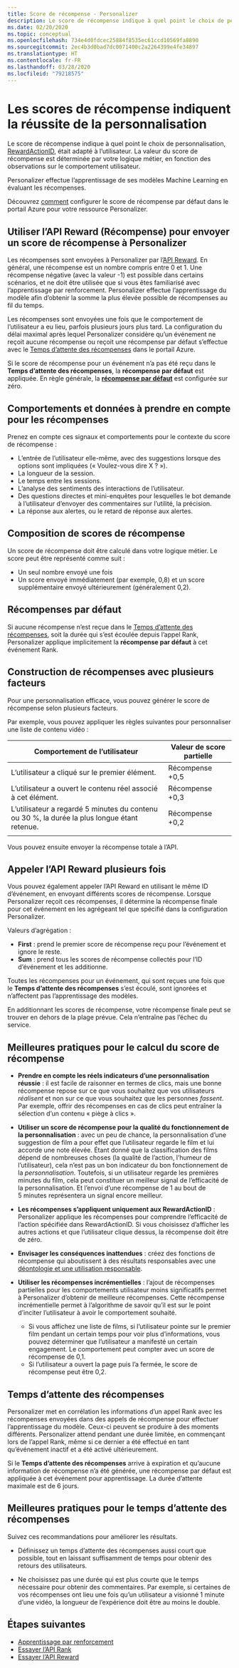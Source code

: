 ```yaml
---
title: Score de récompense - Personalizer
description: Le score de récompense indique à quel point le choix de personnalisation, RewardActionID, était adapté à l’utilisateur. La valeur du score de récompense est déterminée par votre logique métier, en fonction des observations sur le comportement utilisateur. Personalizer effectue l’apprentissage de ses modèles Machine Learning en évaluant les récompenses.
ms.date: 02/20/2020
ms.topic: conceptual
ms.openlocfilehash: 734e4d0fdcec25884f8535ec61ccd10569fa8890
ms.sourcegitcommit: 2ec4b3d0bad7dc0071400c2a2264399e4fe34897
ms.translationtype: HT
ms.contentlocale: fr-FR
ms.lasthandoff: 03/28/2020
ms.locfileid: "79218575"
---
```

# <a name="reward-scores-indicate-success-of-personalization"></a>Les scores de récompense indiquent la réussite de la personnalisation

Le score de récompense indique à quel point le choix de personnalisation, [RewardActionID](https://docs.microsoft.com/rest/api/cognitiveservices/personalizer/rank/rank#response), était adapté à l’utilisateur. La valeur du score de récompense est déterminée par votre logique métier, en fonction des observations sur le comportement utilisateur.

Personalizer effectue l’apprentissage de ses modèles Machine Learning en évaluant les récompenses.

Découvrez [comment](how-to-settings.md#configure-rewards-for-the-feedback-loop) configurer le score de récompense par défaut dans le portail Azure pour votre ressource Personalizer.

## <a name="use-reward-api-to-send-reward-score-to-personalizer"></a>Utiliser l’API Reward (Récompense) pour envoyer un score de récompense à Personalizer

Les récompenses sont envoyées à Personalizer par l’[API Reward](https://docs.microsoft.com/rest/api/cognitiveservices/personalizer/events/reward). En général, une récompense est un nombre compris entre 0 et 1. Une récompense négative (avec la valeur -1) est possible dans certains scénarios, et ne doit être utilisée que si vous êtes familiarisé avec l’apprentissage par renforcement. Personalizer effectue l’apprentissage du modèle afin d’obtenir la somme la plus élevée possible de récompenses au fil du temps.

Les récompenses sont envoyées une fois que le comportement de l’utilisateur a eu lieu, parfois plusieurs jours plus tard. La configuration du délai maximal après lequel Personalizer considère qu’un événement ne reçoit aucune récompense ou reçoit une récompense par défaut s’effectue avec le [Temps d’attente des récompenses](#reward-wait-time) dans le portail Azure.

Si le score de récompense pour un événement n’a pas été reçu dans le **Temps d’attente des récompenses**, la **récompense par défaut** est appliquée. En règle générale, la **[récompense par défaut](how-to-settings.md#configure-reward-settings-for-the-feedback-loop-based-on-use-case)** est configurée sur zéro.


## <a name="behaviors-and-data-to-consider-for-rewards"></a>Comportements et données à prendre en compte pour les récompenses

Prenez en compte ces signaux et comportements pour le contexte du score de récompense :

* L’entrée de l’utilisateur elle-même, avec des suggestions lorsque des options sont impliquées (« Voulez-vous dire X ? »).
* La longueur de la session.
* Le temps entre les sessions.
* L’analyse des sentiments des interactions de l’utilisateur.
* Des questions directes et mini-enquêtes pour lesquelles le bot demande à l’utilisateur d’envoyer des commentaires sur l’utilité, la précision.
* La réponse aux alertes, ou le retard de réponse aux alertes.

## <a name="composing-reward-scores"></a>Composition de scores de récompense

Un score de récompense doit être calculé dans votre logique métier. Le score peut être représenté comme suit :

* Un seul nombre envoyé une fois
* Un score envoyé immédiatement (par exemple, 0,8) et un score supplémentaire envoyé ultérieurement (généralement 0,2).

## <a name="default-rewards"></a>Récompenses par défaut

Si aucune récompense n’est reçue dans le [Temps d’attente des récompenses](#reward-wait-time), soit la durée qui s’est écoulée depuis l’appel Rank, Personalizer applique implicitement la **récompense par défaut** à cet événement Rank.

## <a name="building-up-rewards-with-multiple-factors"></a>Construction de récompenses avec plusieurs facteurs

Pour une personnalisation efficace, vous pouvez générer le score de récompense selon plusieurs facteurs.

Par exemple, vous pouvez appliquer les règles suivantes pour personnaliser une liste de contenu vidéo :

|Comportement de l’utilisateur|Valeur de score partielle|
|--|--|
|L’utilisateur a cliqué sur le premier élément.|Récompense +0,5|
|L’utilisateur a ouvert le contenu réel associé à cet élément.|Récompense +0,3|
|L’utilisateur a regardé 5 minutes du contenu ou 30 %, la durée la plus longue étant retenue.|Récompense +0,2|
|||

Vous pouvez ensuite envoyer la récompense totale à l’API.

## <a name="calling-the-reward-api-multiple-times"></a>Appeler l’API Reward plusieurs fois

Vous pouvez également appeler l’API Reward en utilisant le même ID d’événement, en envoyant différents scores de récompense. Lorsque Personalizer reçoit ces récompenses, il détermine la récompense finale pour cet événement en les agrégeant tel que spécifié dans la configuration Personalizer.

Valeurs d’agrégation :

*  **First** : prend le premier score de récompense reçu pour l’événement et ignore le reste.
* **Sum** : prend tous les scores de récompense collectés pour l’ID d’événement et les additionne.

Toutes les récompenses pour un événement, qui sont reçues une fois que le **Temps d’attente des récompenses** s’est écoulé, sont ignorées et n’affectent pas l’apprentissage des modèles.

En additionnant les scores de récompense, votre récompense finale peut se trouver en dehors de la plage prévue. Cela n’entraîne pas l’échec du service.

## <a name="best-practices-for-calculating-reward-score"></a>Meilleures pratiques pour le calcul du score de récompense

* **Prendre en compte les réels indicateurs d’une personnalisation réussie** : il est facile de raisonner en termes de clics, mais une bonne récompense repose sur ce que vous souhaitez que vos utilisateurs *réalisent* et non sur ce que vous souhaitez que les personnes *fassent*.  Par exemple, offrir des récompenses en cas de clics peut entraîner la sélection d’un contenu « piège à clics ».

* **Utiliser un score de récompense pour la qualité du fonctionnement de la personnalisation** : avec un peu de chance, la personnalisation d’une suggestion de film a pour effet que l’utilisateur regarde le film et lui accorde une note élevée. Étant donné que la classification des films dépend de nombreuses choses (la qualité de l’action, l’humeur de l’utilisateur), cela n’est pas un bon indicateur du bon fonctionnement de la *personnalisation*. Toutefois, si un utilisateur regarde les premières minutes du film, cela peut constituer un meilleur signal de l’efficacité de la personnalisation. Et l’envoi d’une récompense de 1 au bout de 5 minutes représentera un signal encore meilleur.

* **Les récompenses s’appliquent uniquement aux RewardActionID** : Personalizer applique les récompenses pour comprendre l’efficacité de l’action spécifiée dans RewardActionID. Si vous choisissez d’afficher les autres actions et que l’utilisateur clique dessus, la récompense doit être de zéro.

* **Envisager les conséquences inattendues** : créez des fonctions de récompense qui aboutissent à des résultats responsables avec une [déontologie et une utilisation responsable](ethics-responsible-use.md).

* **Utiliser les récompenses incrémentielles** : l’ajout de récompenses partielles pour les comportements utilisateur moins significatifs permet à Personalizer d’obtenir de meilleure récompenses. Cette récompense incrémentielle permet à l’algorithme de savoir qu’il est sur le point d’inciter l’utilisateur à avoir le comportement souhaité.
    * Si vous affichez une liste de films, si l’utilisateur pointe sur le premier film pendant un certain temps pour voir plus d’informations, vous pouvez déterminer que l’utilisateur a manifesté un certain engagement. Le comportement peut compter avec un score de récompense de 0,1.
    * Si l’utilisateur a ouvert la page puis l’a fermée, le score de récompense peut être 0,2.

## <a name="reward-wait-time"></a>Temps d’attente des récompenses

Personalizer met en corrélation les informations d’un appel Rank avec les récompenses envoyées dans des appels de récompense pour effectuer l’apprentissage du modèle. Ceux-ci peuvent se produire à des moments différents. Personalizer attend pendant une durée limitée, en commençant lors de l’appel Rank, même si ce dernier a été effectué en tant qu’événement inactif et a été activé ultérieurement.

Si le **Temps d’attente des récompenses** arrive à expiration et qu’aucune information de récompense n’a été générée, une récompense par défaut est appliquée à cet événement pour apprentissage. La durée d’attente maximale est de 6 jours.

## <a name="best-practices-for-reward-wait-time"></a>Meilleures pratiques pour le temps d’attente des récompenses

Suivez ces recommandations pour améliorer les résultats.

* Définissez un temps d’attente des récompenses aussi court que possible, tout en laissant suffisamment de temps pour obtenir des retours des utilisateurs.

* Ne choisissez pas une durée qui est plus courte que le temps nécessaire pour obtenir des commentaires. Par exemple, si certaines de vos récompenses ont lieu une fois qu’un utilisateur a visionné 1 minute d’une vidéo, la longueur de l’expérience doit être au moins le double.

## <a name="next-steps"></a>Étapes suivantes

* [Apprentissage par renforcement](concepts-reinforcement-learning.md)
* [Essayer l’API Rank](https://westus2.dev.cognitive.microsoft.com/docs/services/personalizer-api/operations/Rank/console)
* [Essayer l’API Reward](https://westus2.dev.cognitive.microsoft.com/docs/services/personalizer-api/operations/Reward)
